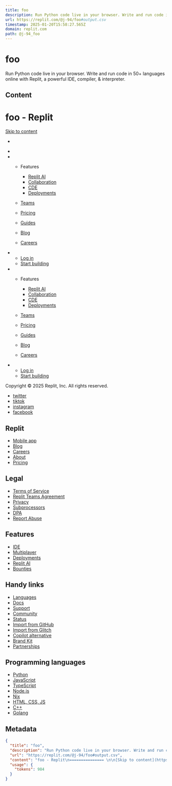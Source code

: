 ```yaml
---
title: foo
description: Run Python code live in your browser. Write and run code in 50+ languages online with Replit, a powerful IDE, compiler, & interpreter.
url: https://replit.com/@j-94/foo#output.csv
timestamp: 2025-01-20T15:58:27.565Z
domain: replit.com
path: @j-94_foo
---
```


# foo


Run Python code live in your browser. Write and run code in 50+ languages online with Replit, a powerful IDE, compiler, & interpreter.


## Content

foo - Replit
=============== 

[Skip to content](https://replit.com/@j-94/foo#main-content)

*   [](https://replit.com/)
*   
*   *   Features
        
        *   [Replit AI](https://replit.com/ai)
        *   [Collaboration](https://replit.com/collaboration)
        *   [CDE](https://replit.com/cloud-development-environment)
        *   [Deployments](https://replit.com/deployments)
        
    *   [Teams](https://replit.com/teams)
    *   [Pricing](https://replit.com/pricing)
    *   [Guides](https://replit.com/guides)
    *   [Blog](https://blog.replit.com/)
    *   [Careers](https://replit.com/careers)
*   *   [Log in](https://replit.com/login)
    *   [Start building](https://replit.com/signup)

*   *   Features
        
        *   [Replit AI](https://replit.com/ai)
        *   [Collaboration](https://replit.com/collaboration)
        *   [CDE](https://replit.com/cloud-development-environment)
        *   [Deployments](https://replit.com/deployments)
        
    *   [Teams](https://replit.com/teams)
    *   [Pricing](https://replit.com/pricing)
    *   [Guides](https://replit.com/guides)
    *   [Blog](https://blog.replit.com/)
    *   [Careers](https://replit.com/careers)
*   *   [Log in](https://replit.com/login)
    *   [Start building](https://replit.com/signup)

Copyright © 2025 Replit, Inc. All rights reserved.

*   [twitter](https://twitter.com/replit)
*   [tiktok](https://www.tiktok.com/@replit)
*   [instagram](https://instagram.com/repl.it)
*   [facebook](https://facebook.com/repl.it)

Replit
------

*   [Mobile app](https://replit.com/mobile)
*   [Blog](https://blog.replit.com/)
*   [Careers](https://replit.com/careers)
*   [About](https://replit.com/about)
*   [Pricing](https://replit.com/pricing)

Legal
-----

*   [Terms of Service](https://replit.com/terms-of-service)
*   [Replit Teams Agreement](https://replit.com/teams-agreement)
*   [Privacy](https://replit.com/privacy-policy)
*   [Subprocessors](https://replit.com/subprocessors)
*   [DPA](https://replit.com/dpa)
*   [Report Abuse](https://docs.replit.com/legal-and-security-info/abuse-report)

Features
--------

*   [IDE](https://replit.com/site/ide)
*   [Multiplayer](https://replit.com/site/multiplayer)
*   [Deployments](https://replit.com/site/deployments)
*   [Replit AI](https://replit.com/ai)
*   [Bounties](https://replit.com/site/bounties)

Handy links
-----------

*   [Languages](https://replit.com/languages)
*   [Docs](https://docs.replit.com/)
*   [Support](https://replit.com/help)
*   [Community](https://replit.com/community)
*   [Status](https://status.replit.com/)
*   [Import from GitHub](https://replit.com/github)
*   [Import from Glitch](https://replit.com/glitch)
*   [Copilot alternative](https://replit.com/comparison)
*   [Brand Kit](https://replit.com/brandkit)
*   [Partnerships](https://replit.com/partnerships)

Programming languages
---------------------

*   [Python](https://replit.com/languages/python3)
*   [JavaScript](https://replit.com/languages/javascript)
*   [TypeScript](https://replit.com/languages/typescript)
*   [Node.js](https://replit.com/languages/nodejs)
*   [Nix](https://replit.com/languages/nix)
*   [HTML, CSS, JS](https://replit.com/languages/html)
*   [C++](https://replit.com/languages/cpp)
*   [Golang](https://replit.com/languages/go)

## Metadata

```json
{
  "title": "foo",
  "description": "Run Python code live in your browser. Write and run code in 50+ languages online with Replit, a powerful IDE, compiler, & interpreter.",
  "url": "https://replit.com/@j-94/foo#output.csv",
  "content": "foo - Replit\n=============== \n\n[Skip to content](https://replit.com/@j-94/foo#main-content)\n\n*   [](https://replit.com/)\n*   \n*   *   Features\n        \n        *   [Replit AI](https://replit.com/ai)\n        *   [Collaboration](https://replit.com/collaboration)\n        *   [CDE](https://replit.com/cloud-development-environment)\n        *   [Deployments](https://replit.com/deployments)\n        \n    *   [Teams](https://replit.com/teams)\n    *   [Pricing](https://replit.com/pricing)\n    *   [Guides](https://replit.com/guides)\n    *   [Blog](https://blog.replit.com/)\n    *   [Careers](https://replit.com/careers)\n*   *   [Log in](https://replit.com/login)\n    *   [Start building](https://replit.com/signup)\n\n*   *   Features\n        \n        *   [Replit AI](https://replit.com/ai)\n        *   [Collaboration](https://replit.com/collaboration)\n        *   [CDE](https://replit.com/cloud-development-environment)\n        *   [Deployments](https://replit.com/deployments)\n        \n    *   [Teams](https://replit.com/teams)\n    *   [Pricing](https://replit.com/pricing)\n    *   [Guides](https://replit.com/guides)\n    *   [Blog](https://blog.replit.com/)\n    *   [Careers](https://replit.com/careers)\n*   *   [Log in](https://replit.com/login)\n    *   [Start building](https://replit.com/signup)\n\nCopyright © 2025 Replit, Inc. All rights reserved.\n\n*   [twitter](https://twitter.com/replit)\n*   [tiktok](https://www.tiktok.com/@replit)\n*   [instagram](https://instagram.com/repl.it)\n*   [facebook](https://facebook.com/repl.it)\n\nReplit\n------\n\n*   [Mobile app](https://replit.com/mobile)\n*   [Blog](https://blog.replit.com/)\n*   [Careers](https://replit.com/careers)\n*   [About](https://replit.com/about)\n*   [Pricing](https://replit.com/pricing)\n\nLegal\n-----\n\n*   [Terms of Service](https://replit.com/terms-of-service)\n*   [Replit Teams Agreement](https://replit.com/teams-agreement)\n*   [Privacy](https://replit.com/privacy-policy)\n*   [Subprocessors](https://replit.com/subprocessors)\n*   [DPA](https://replit.com/dpa)\n*   [Report Abuse](https://docs.replit.com/legal-and-security-info/abuse-report)\n\nFeatures\n--------\n\n*   [IDE](https://replit.com/site/ide)\n*   [Multiplayer](https://replit.com/site/multiplayer)\n*   [Deployments](https://replit.com/site/deployments)\n*   [Replit AI](https://replit.com/ai)\n*   [Bounties](https://replit.com/site/bounties)\n\nHandy links\n-----------\n\n*   [Languages](https://replit.com/languages)\n*   [Docs](https://docs.replit.com/)\n*   [Support](https://replit.com/help)\n*   [Community](https://replit.com/community)\n*   [Status](https://status.replit.com/)\n*   [Import from GitHub](https://replit.com/github)\n*   [Import from Glitch](https://replit.com/glitch)\n*   [Copilot alternative](https://replit.com/comparison)\n*   [Brand Kit](https://replit.com/brandkit)\n*   [Partnerships](https://replit.com/partnerships)\n\nProgramming languages\n---------------------\n\n*   [Python](https://replit.com/languages/python3)\n*   [JavaScript](https://replit.com/languages/javascript)\n*   [TypeScript](https://replit.com/languages/typescript)\n*   [Node.js](https://replit.com/languages/nodejs)\n*   [Nix](https://replit.com/languages/nix)\n*   [HTML, CSS, JS](https://replit.com/languages/html)\n*   [C++](https://replit.com/languages/cpp)\n*   [Golang](https://replit.com/languages/go)",
  "usage": {
    "tokens": 984
  }
}
```
